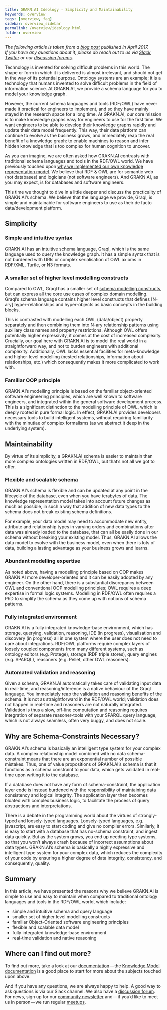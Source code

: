 ```yaml
---
title: GRAKN.AI Ideology - Simplicity and Maintainability
keywords: overview
tags: [overview, faq]
sidebar: overview_sidebar
permalink: /overview/ideology.html
folder: overview
---
```


*The following article is taken from a [blog post](https://blog.grakn.ai/the-grakn-ai-ontology-simplicity-and-maintainability-ab78340f5ff6) published in April 2017.    
If you have any questions about it, please do reach out to us via [Slack](https://grakn.ai/slack.html), [Twitter](https://twitter.com/graknlabs) or our [discussion forums](https://discuss.grakn.ai/).*


Technology is invented for solving difficult problems in this world. The shape or form in which it is delivered is almost irrelevant, and should not get in the way of its potential purpose. Ontology systems are an example; it is a technology that humans invented to solve difficult problems in the field of information science. At GRAKN.AI, we provide a schema language for you to model your knowledge graph.

However, the current schema languages and tools (RDF/OWL) have never made it practical for engineers to implement, and so they have mainly stayed in the research space for a long time. At GRAKN.AI, our core mission is to make knowledge graphs easy for engineers to use for the first time. We want engineers to be able to develop their knowledge graphs rapidly and update their data model frequently. This way, their data platform can continue to evolve as the business grows, and immediately reap the real benefit of a knowledge graph: to enable machines to reason and infer hidden knowledge that is too complex for human cognition to uncover.

As you can imagine, we are often asked how GRAKN.AI contrasts with traditional schema languages and tools in the RDF/OWL world. We have previously touched upon [why we implemented our own knowledge representation model](https://blog.grakn.ai/knowledge-graph-representation-grakn-ai-or-owl-506065bd3f24). We believe that RDF & OWL are for semantic web (not databases) and logicians (not software engineers). And GRAKN.AI, as you may expect, is for databases and software engineers.

This time we thought to dive in a little deeper and discuss the practicality of GRAKN.AI’s schema. We believe that the language we provide, Graql, is simple and maintainable for software engineers to use as their de facto data/development platform.

## Simplicity

### Simple and intuitive syntax
GRAKN.AI has an intuitive schema language, Graql, which is the same language used to query the knowledge graph. It has a simple syntax that is not burdened with URIs or complex serialisation of OWL axioms in RDF/XML, Turtle, or N3 formats.

### A smaller set of higher level modelling constructs
Compared to OWL, Graql has a smaller set of [schema modelling constructs](../docs/knowledge-model/model), but can express all the core use cases of complex domain modelling. Graql’s schema language contains higher level constructs that defines [N-ary] hyper-relationships and hyper-objects as basic concepts in the building blocks.    

This is contrasted with modelling each OWL (data/object) property separately and then combining them into N-ary relationship patterns using auxiliary class names and property restrictions. Although OWL offers potentially higher expressivity, it comes at the cost of increased complexity. Crucially, our goal here with GRAKN.AI is to model the real world in a straightforward way, and not to burden engineers with additional complexity. Additionally, OWL lacks essential facilities for meta-knowledge and higher-level modelling (nested relationships, information about relationships, etc.) which consequently makes it more complicated to work with.

### Familiar OOP principle
GRAKN.AI’s modelling principle is based on the familiar object-oriented software engineering principles, which are well known to software engineers, and integrated within the general software development process. This is a significant distinction to the modelling principle of OWL, which is deeply rooted in pure formal logic. In effect, GRAKN.AI provides developers necessary tools to build intelligent systems, without requiring familiarity with the minutiae of complex formalisms (as we abstract it deep in the underlying system).

## Maintainability
By virtue of its simplicity, a GRAKN.AI schema is easier to maintain than more complex ontologies written in RDF/OWL, but that’s not all we got to offer.

### Flexible and scalable schema
GRAKN.AI’s schema is flexible and can be updated at any point in the lifecycle of the database, even when you have terabytes of data. The knowledge representation model takes into account future changes as much as possible, in such a way that addition of new data types to the schema does not break existing schema definitions.   

For example, your data model may need to accommodate new entity, attribute and relationship types in varying orders and combinations after data was already loaded to the database, that can all be easily done in our schema without breaking your existing model. Thus, GRAKN.AI allows the data model to evolve with the business model, even when there is lots of data, building a lasting advantage as your business grows and learns.

### Abundant modelling expertise
As noted above, having a modelling principle based on OOP makes GRAKN.AI more developer-oriented and it can be easily adopted by any engineer. On the other hand, there is a substantial discrepancy between OWL and conventional OOP modelling principles; OWL requires a deep expertise in formal logic systems. Modelling in RDF/OWL often requires a PhD to simplify the schema as they come up with notions of schema patterns.

### Fully integrated environment
GRAKN.AI is a fully integrated knowledge-base environment, which has storage, querying, validation, reasoning, IDE (in progress), visualisation and discovery (in progress) all in one system where the user does not need to care about integrations. RDF/OWL platforms require complex layers of loosely coupled components from many different systems, such as ontology editors (e.g. Protege), storage (RDF triple stores), query engines (e.g. SPARQL), reasoners (e.g. Pellet, other OWL reasoners).

### Automated validation and reasoning
Given a schema, GRAKN.AI automatically takes care of validating input data in real-time, and reasoning/inference is a native behaviour of the Graql language. You immediately reap the validation and reasoning benefits of the schema. It is not as straightforward in the RDF/OWL world; validation does not happen in real-time and reasoners are not naturally integrated. Validation is thus a slow, off-line computation and reasoning requires integration of separate reasoner-tools with your SPARQL query language, which is not always seamless, often very buggy, and does not scale.

## Why are Schema-Constraints Necessary?
GRAKN.AI’s schema is basically an intelligent type system for your complex data.
A complex relationship model combined with no data schema-constraint means that there are an exponential number of possible mistakes. Thus, one of value propositions of GRAKN.AI’s schema is that it functions as a schema constraint to your data, which gets validated in real-time upon writing it to the database.

If a database does not have any form of schema-constraint, the application layer code is instead burdened with the responsibility of maintaining data consistency and logical integrity. The application layer then becomes bloated with complex business logic, to facilitate the process of query abstractions and interpretations.   

There is a debate in the programming world about the virtues of strongly-typed and loosely-typed languages. Loosely-typed languages, e.g. javascript, are easy to start coding and give no compiler errors. Similarly, it is easy to start with a database that has no-schema constraint, and ingest data quickly. But as the system grows, you end up needing type systems, so that you won’t always crash because of incorrect assumptions about data types. GRAKN.AI’s schema is basically a highly expressive and intelligent type system for your complex data, which reduces the complexity of your code by ensuring a higher degree of data integrity, consistency, and consequently, quality.

## Summary

In this article, we have presented the reasons why we believe GRAKN.AI is simple to use and easy to maintain when compared to traditional ontology languages and tools in the RDF/OWL world, which include:

* simple and intuitive schema and query language
* smaller set of higher level modelling constructs
* familiar Object-Oriented software engineering principles
* flexible and scalable data model
* fully integrated knowledge-base environment
* real-time validation and native reasoning

## Where can I find out more?
To find out more, take a look at our [documentation](https://grakn.ai/pages/index.html) — the [Knowledge Model documentation](../docs/knowledge-model/model) is a good place to start for more about the subjects touched upon above.

And if you have any questions, we are always happy to help. A good way to ask questions is via our Slack channel. We also have a [discussion forum](https://discuss.grakn.ai). For news, sign up for our [community newsletter](https://grakn.ai/community) and — if you’d like to meet us in person — we run regular [meetups](https://www.meetup.com/graphs/).
